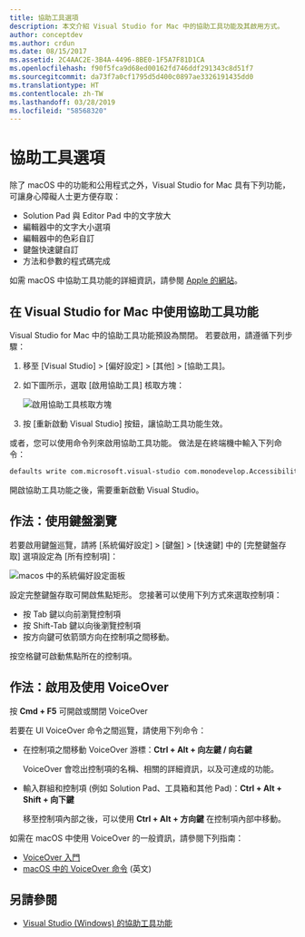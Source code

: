 ```yaml
---
title: 協助工具選項
description: 本文介紹 Visual Studio for Mac 中的協助工具功能及其啟用方式。
author: conceptdev
ms.author: crdun
ms.date: 08/15/2017
ms.assetid: 2C4AAC2E-3B4A-4496-8BE0-1F5A7F81D1CA
ms.openlocfilehash: f90f5fca9d68ed00162fd746ddf291343c8d51f7
ms.sourcegitcommit: da73f7a0cf1795d5d400c0897ae3326191435dd0
ms.translationtype: HT
ms.contentlocale: zh-TW
ms.lasthandoff: 03/28/2019
ms.locfileid: "58568320"
---
```

# <a name="accessibility"></a>協助工具選項

除了 macOS 中的功能和公用程式之外，Visual Studio for Mac 具有下列功能，可讓身心障礙人士更方便存取：

- Solution Pad 與 Editor Pad 中的文字放大
- 編輯器中的文字大小選項
- 編輯器中的色彩自訂
- 鍵盤快速鍵自訂
- 方法和參數的程式碼完成

如需 macOS 中協助工具功能的詳細資訊，請參閱 [Apple 的網站](https://www.apple.com/accessibility/mac/)。

## <a name="using-accessibility-features-in-visual-studio-for-mac"></a>在 Visual Studio for Mac 中使用協助工具功能

Visual Studio for Mac 中的協助工具功能預設為關閉。 若要啟用，請遵循下列步驟：

1. 移至 [Visual Studio] > [偏好設定] > [其他] > [協助工具]。

2. 如下圖所示，選取 [啟用協助工具] 核取方塊：

    ![啟用協助工具核取方塊](media/accessibility-image1.png)

3. 按 [重新啟動 Visual Studio] 按鈕，讓協助工具功能生效。

或者，您可以使用命令列來啟用協助工具功能。 做法是在終端機中輸入下列命令：

```bash
defaults write com.microsoft.visual-studio com.monodevelop.AccessibilityEnabled 1
```

開啟協助工具功能之後，需要重新啟動 Visual Studio。

## <a name="how-to-use-keyboard-navigation"></a>作法：使用鍵盤瀏覽

若要啟用鍵盤巡覽，請將 [系統偏好設定] > [鍵盤] > [快速鍵] 中的 [完整鍵盤存取] 選項設定為 [所有控制項]：

![macos 中的系統偏好設定面板](media/accessibility-image2.png)

設定完整鍵盤存取可開啟焦點矩形。 您接著可以使用下列方式來選取控制項：

- 按 Tab 鍵以向前瀏覽控制項
- 按 Shift-Tab 鍵以向後瀏覽控制項
- 按方向鍵可依箭頭方向在控制項之間移動。

按空格鍵可啟動焦點所在的控制項。

## <a name="how-to-enable-and-use-voice-over"></a>作法：啟用及使用 VoiceOver

按 **Cmd + F5** 可開啟或關閉 VoiceOver

若要在 UI VoiceOver 命令之間巡覽，請使用下列命令：

- 在控制項之間移動 VoiceOver 游標：**Ctrl + Alt + 向左鍵 / 向右鍵**

   VoiceOver 會唸出控制項的名稱、相關的詳細資訊，以及可達成的功能。

- 輸入群組和控制項 (例如 Solution Pad、工具箱和其他 Pad)：**Ctrl + Alt + Shift + 向下鍵**

   移至控制項內部之後，可以使用 **Ctrl + Alt + 方向鍵** 在控制項內部中移動。

如需在 macOS 中使用 VoiceOver 的一般資訊，請參閱下列指南：

- [VoiceOver 入門](https://help.apple.com/voiceover/info/guide/10.12/)
- [macOS 中的 VoiceOver 命令](http://lab.dotjay.com/notes/voiceover-commands/) \(英文\)

## <a name="see-also"></a>另請參閱

- [Visual Studio (Windows) 的協助工具功能](/visualstudio/ide/reference/accessibility-features-of-visual-studio)